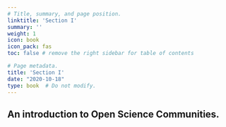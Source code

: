 ```yaml
---
# Title, summary, and page position.
linktitle: 'Section I'
summary: ''
weight: 1
icon: book
icon_pack: fas
toc: false # remove the right sidebar for table of contents

# Page metadata.
title: 'Section I'
date: "2020-10-18"
type: book  # Do not modify.
---
```


## An introduction to Open Science Communities.